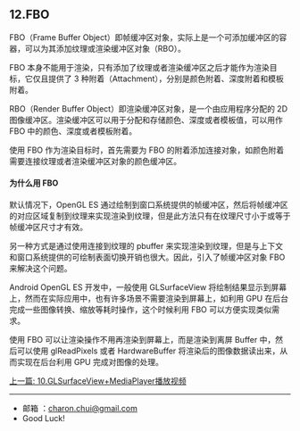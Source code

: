 ## 12.FBO

FBO（Frame Buffer Object）即帧缓冲区对象，实际上是一个可添加缓冲区的容器，可以为其添加纹理或渲染缓冲区对象（RBO）。

FBO 本身不能用于渲染，只有添加了纹理或者渲染缓冲区之后才能作为渲染目标，它仅且提供了 3 种附着（Attachment），分别是颜色附着、深度附着和模板附着。

RBO（Render Buffer Object）即渲染缓冲区对象，是一个由应用程序分配的 2D 图像缓冲区。渲染缓冲区可以用于分配和存储颜色、深度或者模板值，可以用作 FBO 中的颜色、深度或者模板附着。

使用 FBO 作为渲染目标时，首先需要为 FBO 的附着添加连接对象，如颜色附着需要连接纹理或者渲染缓冲区对象的颜色缓冲区。


#### 为什么用 FBO

默认情况下，OpenGL ES 通过绘制到窗口系统提供的帧缓冲区，然后将帧缓冲区的对应区域复制到纹理来实现渲染到纹理，但是此方法只有在纹理尺寸小于或等于帧缓冲区尺寸才有效。

另一种方式是通过使用连接到纹理的 pbuffer 来实现渲染到纹理，但是与上下文和窗口系统提供的可绘制表面切换开销也很大。因此，引入了帧缓冲区对象 FBO 来解决这个问题。

Android OpenGL ES 开发中，一般使用 GLSurfaceView 将绘制结果显示到屏幕上，然而在实际应用中，也有许多场景不需要渲染到屏幕上，如利用 GPU 在后台完成一些图像转换、缩放等耗时操作，这个时候利用 FBO 可以方便实现类似需求。

使用 FBO 可以让渲染操作不用再渲染到屏幕上，而是渲染到离屏 Buffer 中，然后可以使用 glReadPixels 或者 HardwareBuffer 将渲染后的图像数据读出来，从而实现在后台利用 GPU 完成对图像的处理。




[上一篇: 10.GLSurfaceView+MediaPlayer播放视频](https://github.com/CharonChui/AndroidNote/blob/master/VideoDevelopment/OpenGL/10.GLSurfaceView%2BMediaPlayer%E6%92%AD%E6%94%BE%E8%A7%86%E9%A2%91.md)

---

- 邮箱 ：charon.chui@gmail.com  
- Good Luck! 
































